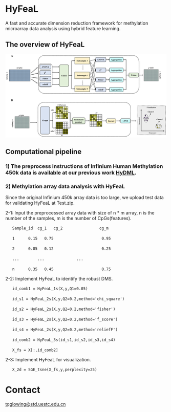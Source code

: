 # HyFeaL
A fast and accurate dimension reduction framework for methylation microarray data analysis using hybrid feature learning.

## The overview of HyFeaL
![image](https://github.com/TQBio/HyFeaL/blob/main/Pictures/Fig1.png)

## Computational pipeline

### 1) The preprocess instructions of Infinium Human Methylation 450k data is available at our previous work [HyDML](https://github.com/TQBio/HyDML).

### 2) Methylation array data analysis with HyFeaL

Since the original Infinium 450k array data is too large, we upload test data for validating HyFeaL at Test.zip.
   
2-1: Input the preprocessed array data with size of n * m array, n is the number of the samples, m is the number of CpGs(features).
   
       Sample_id  cg_1   cg_2                cg_m
   
       1      0.15   0.75                     0.95
    
       2      0.85   0.12                     0.25
    
       ...        ...              ...
    
       n      0.35   0.45                     0.75

2-2: Implement HyFeaL to identify the robust DMS.

       id_comb1 = HyFeaL_1s(X,y,Q1=0.05)
       
       id_s1 = HyFeaL_2s(X,y,Q2=0.2,method='chi_square')
       
       id_s2 = HyFeaL_2s(X,y,Q2=0.2,method='fisher')
       
       id_s3 = HyFeaL_2s(X,y,Q2=0.2,method='f_score')
       
       id_s4 = HyFeaL_2s(X,y,Q2=0.2,method='reliefF')
       
       id_comb2 = HyFeaL_3s(id_s1,id_s2,id_s3,id_s4)
       
       X_fs = X[:,id_comb2]
       
 2-3: Implement HyFeaL for visualization.
 
       X_2d = SGE_tsne(X_fs,y,perplexity=25)
       
       
       
# Contact
 tqglowing@std.uestc.edu.cn

